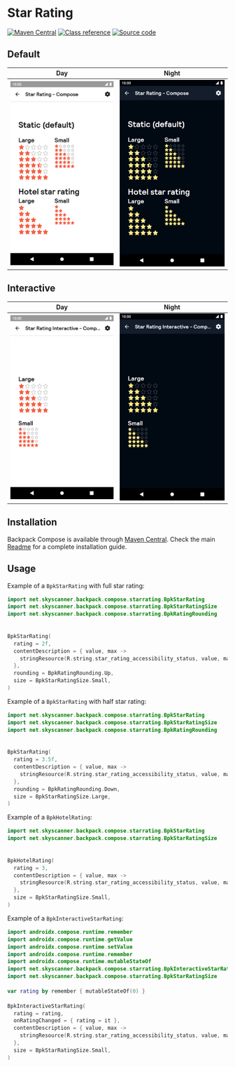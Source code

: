 # Star Rating

[![Maven Central](https://img.shields.io/maven-central/v/net.skyscanner.backpack/backpack-compose)](https://search.maven.org/artifact/net.skyscanner.backpack/backpack-compose)
[![Class reference](https://img.shields.io/badge/Class%20reference-Android-blue)](https://backpack.github.io/android/backpack-compose/net.skyscanner.backpack.compose.starrating)
[![Source code](https://img.shields.io/badge/Source%20code-GitHub-lightgrey)](https://github.com/Skyscanner/backpack-android/tree/main/backpack-compose/src/main/kotlin/net/skyscanner/backpack/compose/starrating)

## Default

| Day                                                                                                                                                                      | Night                                                                                                                                                                                   |
|--------------------------------------------------------------------------------------------------------------------------------------------------------------------------|-----------------------------------------------------------------------------------------------------------------------------------------------------------------------------------------|
| <img src="https://raw.githubusercontent.com/Skyscanner/backpack-android/main/docs/compose/StarRating/screenshots/default.png" alt="Star Rating component" width="375" /> | <img src="https://raw.githubusercontent.com/Skyscanner/backpack-android/main/docs/compose/StarRating/screenshots/default_dm.png" alt="Star Rating component - dark mode" width="375" /> |

## Interactive

| Day                                                                                                                                                                                             | Night                                                                                                                                                                                                          |
|-------------------------------------------------------------------------------------------------------------------------------------------------------------------------------------------------|----------------------------------------------------------------------------------------------------------------------------------------------------------------------------------------------------------------|
| <img src="https://raw.githubusercontent.com/Skyscanner/backpack-android/main/docs/compose/StarRatingInteractive/screenshots/default.png" alt="Interactive Star Rating component" width="375" /> | <img src="https://raw.githubusercontent.com/Skyscanner/backpack-android/main/docs/compose/StarRatingInteractive/screenshots/default_dm.png" alt="Interactive Star Rating component - dark mode" width="375" /> |

## Installation

Backpack Compose is available
through [Maven Central](https://search.maven.org/artifact/net.skyscanner.backpack/backpack-compose). Check the
main [Readme](https://github.com/skyscanner/backpack-android#installation) for a complete installation guide.

## Usage

Example of a `BpkStarRating` with full star rating:

```Kotlin
import net.skyscanner.backpack.compose.starrating.BpkStarRating
import net.skyscanner.backpack.compose.starrating.BpkStarRatingSize
import net.skyscanner.backpack.compose.starrating.BpkRatingRounding


BpkStarRating(
  rating = 2f,
  contentDescription = { value, max ->
    stringResource(R.string.star_rating_accessibility_status, value, max)
  },
  rounding = BpkRatingRounding.Up,
  size = BpkStarRatingSize.Small,
)
```

Example of a `BpkStarRating` with half star rating:

```Kotlin
import net.skyscanner.backpack.compose.starrating.BpkStarRating
import net.skyscanner.backpack.compose.starrating.BpkStarRatingSize
import net.skyscanner.backpack.compose.starrating.BpkRatingRounding


BpkStarRating(
  rating = 3.5f,
  contentDescription = { value, max ->
    stringResource(R.string.star_rating_accessibility_status, value, max)
  },
  rounding = BpkRatingRounding.Down,
  size = BpkStarRatingSize.Large,
)
```

Example of a `BpkHotelRating`:

```Kotlin
import net.skyscanner.backpack.compose.starrating.BpkStarRating
import net.skyscanner.backpack.compose.starrating.BpkStarRatingSize


BpkHotelRating(
  rating = 3,
  contentDescription = { value, max ->
    stringResource(R.string.star_rating_accessibility_status, value, max)
  },
  size = BpkStarRatingSize.Small,
)
```

Example of a `BpkInteractiveStarRating`:

```Kotlin
import androidx.compose.runtime.remember
import androidx.compose.runtime.getValue
import androidx.compose.runtime.setValue
import androidx.compose.runtime.remember
import androidx.compose.runtime.mutableStateOf
import net.skyscanner.backpack.compose.starrating.BpkInteractiveStarRating
import net.skyscanner.backpack.compose.starrating.BpkStarRatingSize

var rating by remember { mutableStateOf(0) }

BpkInteractiveStarRating(
  rating = rating,
  onRatingChanged = { rating = it },
  contentDescription = { value, max ->
    stringResource(R.string.star_rating_accessibility_status, value, max)
  },
  size = BpkStarRatingSize.Small,
)
```
